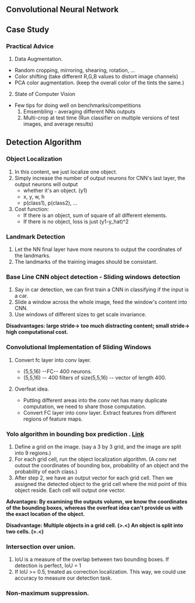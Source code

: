 ## Convolutional Neural Network

## Case Study

### Practical Advice

1. Data Augmentation. 
  - Random cropping, mirroring, shearing, rotation, ...
  - Color shifting (take different R,G,B values to distort image channels) 
  - PCA color augmentation. (keep the overall color of the tints the same.)

2. State of Computer Vision
  - Few tips for doing well on benchmarks/competitions 
    1) Emsembling - averaging different NNs outputs
    2) Multi-crop at test time (Run classifier on multiple versions of test images, and average results)

## Detection Algorithm

### Object Localization

1. In this content, we just localize one object. 
2. Simply increase the number of output neurons for CNN's last layer, the output neurons will output 
    - whether it's an object. (y1)
    - x, y, w, h
    - p(class1), p(class2), ...
3. Cost function:
    - If there is an object, sum of square of all different elements. 
    - If there is no object, loss is just (y1-y_hat)^2

### Landmark Detection

1. Let the NN final layer have more neurons to output the coordinates of the landmarks. 
2. The landmarks of the training images should be consistant. 

### Base Line CNN object detection - Sliding windows detection 

1. Say in car detection, we can first train a CNN in classifying if the input is a car. 
2. Slide a window across the whole image, feed the window's content into CNN. 
3. Use windows of different sizes to get scale invariance. 

**Disadvantages: large stride-> too much distracting content; small stride-> high computational cost.**

### Convolutional Implementation of Sliding Windows

1. Convert fc layer into conv layer. 
    - (5,5,16) --FC-- 400 neurons. 
    - (5,5,16) -- 400 filters of size(5,5,16) -- vector of length 400. 

2. Overfeat idea. 
    - Putting different areas into the conv net has many duplicate computation, we need to share those computation. 
    - Convert FC layer into conv layer. Extract features from different regions of feature maps.  

### Yolo algorithm in bounding box prediction . [Link](https://www.coursera.org/learn/convolutional-neural-networks/lecture/9EcTO/bounding-box-predictions)

1. Define a grid on the image. (say a 3 by 3 grid, and the image are split into 9 regions.)
2. For each grid cell, run the object localization algorithm. (A conv net outout the coordinates of bounding box, probability of an object and the probability of each class.)
3. After step 2, we have an output vector for each grid cell. Then we assigned the detected object to the grid cell where the mid point of this object reside. Each cell will output one vector. 

**Advantages: By examining the outputs volumn, we know the coordinates of the bounding boxes, whereas the overfeat idea can't provide us with the exact location of the object.**

**Disadvantage: Multiple objects in a grid cell. (>.<)   An object is split into two cells. (>.<)**

### Intersection over union. 

1. IoU is a measure of the overlap between two bounding boxes. If detection is perfect, IoU = 1
2. If IoU >= 0.5, treated as correction localization. This way, we could use accuracy to measure our detection task. 

### Non-maximum suppression. 

